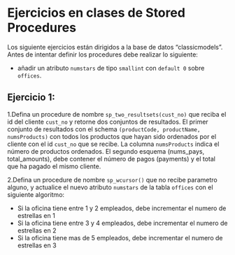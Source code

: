 # Ejercicios en clases de Stored Procedures

Los siguiente ejercicios están dirigidos a la base de datos “classicmodels”. 
Antes de intentar definir los procedures debe realizar lo siguiente:

* añadir un atributo `numstars` de tipo `smallint` con `default 0` sobre `offices`.

## Ejercicio 1: 

1.Defina un procedure de nombre `sp_two_resultsets(cust_no)` que reciba el id del cliente `cust_no` y retorne dos conjuntos de resultados. 
El primer conjunto de resultados con el schema `(productCode, productName, numsProducts)` con todos los productos que hayan sido ordenados por el cliente con el id `cust_no` que se recibe. La columna `numsProducts` indica el número de productos ordenados. El segundo esquema (nums_pays, total_amounts), debe contener el número de pagos (payments) y el total que ha pagado el mismo cliente. 

2.Defina un procedure de nombre `sp_wcursor()` que no recibe parametro alguno, y actualice el nuevo atributo `numstars` de la tabla `offices` con el siguiente algoritmo:  
* Si la oficina tiene entre 1 y 2 empleados, debe incrementar el numero de estrellas en 1
* Si la oficina tiene entre 3 y 4 empleados, debe incrementar el numero de estrellas en 2
* Si la oficina tiene mas de 5 empleados, debe incrementar el numero de estrellas en 3
